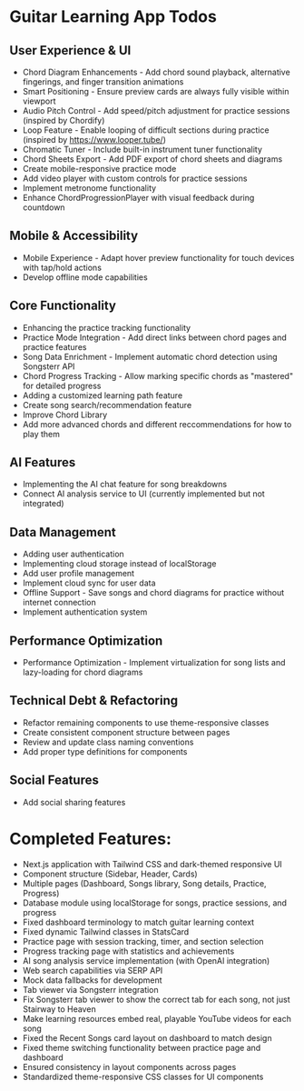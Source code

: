 # Guitar Learning App Todos

## User Experience & UI
* Chord Diagram Enhancements - Add chord sound playback, alternative fingerings, and finger transition animations
* Smart Positioning - Ensure preview cards are always fully visible within viewport
* Audio Pitch Control - Add speed/pitch adjustment for practice sessions (inspired by Chordify)
* Loop Feature - Enable looping of difficult sections during practice (inspired by https://www.looper.tube/)
* Chromatic Tuner - Include built-in instrument tuner functionality
* Chord Sheets Export - Add PDF export of chord sheets and diagrams
* Create mobile-responsive practice mode
* Add video player with custom controls for practice sessions
* Implement metronome functionality
* Enhance ChordProgressionPlayer with visual feedback during countdown

## Mobile & Accessibility
* Mobile Experience - Adapt hover preview functionality for touch devices with tap/hold actions
* Develop offline mode capabilities

## Core Functionality
* Enhancing the practice tracking functionality
* Practice Mode Integration - Add direct links between chord pages and practice features
* Song Data Enrichment - Implement automatic chord detection using Songsterr API
* Chord Progress Tracking - Allow marking specific chords as "mastered" for detailed progress
* Adding a customized learning path feature
* Create song search/recommendation feature
* Improve Chord Library
* Add more advanced chords and different reccommendations for how to play them

## AI Features
* Implementing the AI chat feature for song breakdowns
* Connect AI analysis service to UI (currently implemented but not integrated)

## Data Management
* Adding user authentication
* Implementing cloud storage instead of localStorage
* Add user profile management
* Implement cloud sync for user data
* Offline Support - Save songs and chord diagrams for practice without internet connection
* Implement authentication system

## Performance Optimization
* Performance Optimization - Implement virtualization for song lists and lazy-loading for chord diagrams

## Technical Debt & Refactoring
* Refactor remaining components to use theme-responsive classes
* Create consistent component structure between pages
* Review and update class naming conventions
* Add proper type definitions for components

## Social Features
* Add social sharing features

# Completed Features:
* Next.js application with Tailwind CSS and dark-themed responsive UI
* Component structure (Sidebar, Header, Cards)
* Multiple pages (Dashboard, Songs library, Song details, Practice, Progress)
* Database module using localStorage for songs, practice sessions, and progress
* Fixed dashboard terminology to match guitar learning context
* Fixed dynamic Tailwind classes in StatsCard
* Practice page with session tracking, timer, and section selection
* Progress tracking page with statistics and achievements
* AI song analysis service implementation (with OpenAI integration)
* Web search capabilities via SERP API
* Mock data fallbacks for development
* Tab viewer via Songsterr integration
* Fix Songsterr tab viewer to show the correct tab for each song, not just Stairway to Heaven
* Make learning resources embed real, playable YouTube videos for each song
* Fixed the Recent Songs card layout on dashboard to match design
* Fixed theme switching functionality between practice page and dashboard
* Ensured consistency in layout components across pages
* Standardized theme-responsive CSS classes for UI components 
